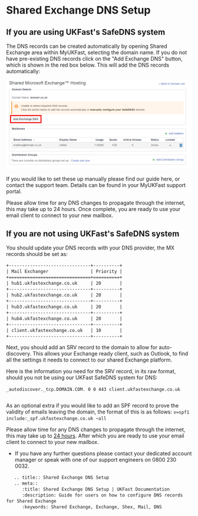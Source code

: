 # Shared Exchange DNS Setup

## If you are using UKFast's SafeDNS system

The DNS records can be created automatically by opening Shared Exchange area within MyUKFast, selecting the domain name. If you do not have pre-existing DNS records click on the "Add Exchange DNS" button, which is shown in the red box below. This will add the DNS records automatically:

![ShexDNS](files/dns/dnsshexc.PNG)

If you would like to set these up manually please find our guide here, or contact the support team. Details can be found in your MyUKFast support portal.

Please allow time for any DNS changes to propagate through the internet, this may take up to 24 hours. Once complete, you are ready to use your email client to connect to your new mailbox.

## If you are not using UKFast's SafeDNS system

You should update your DNS records with your DNS provider, the MX records should be set as:

```eval_rst
+-------------------------------+----------+
| Mail Exchanger                | Priority |
+===============================+==========+
| hub1.ukfastexchange.co.uk     | 20       |
+-------------------------------+----------+
| hub2.ukfastexchange.co.uk     | 20       |
+-------------------------------+----------+
| hub3.ukfastexchange.co.uk     | 20       |
+-------------------------------+----------+
| hub4.ukfastexchange.co.uk     | 20       |
+-------------------------------+----------+
| client.ukfastexchange.co.uk   | 10       |
+-------------------------------+----------+
```

Next, you should add an SRV record to the domain to allow for auto-discovery. This allows your Exchange ready client, such as Outlook, to find all the settings it needs to connect to our shared Exchange platform.

Here is the information you need for the SRV record, in its raw format, should you not be using our UKFast SafeDNS system for DNS:

`_autodiscover._tcp.DOMAIN.COM. 0 0 443 client.ukfastexchange.co.uk`

``` note:: you must change "DOMAIN.COM" with your own domain name)
```

As an optional extra if you would like to add an SPF record to prove the validity of emails leaving the domain, the format of this is as follows:
`v=spf1 include:_spf.ukfastexchange.co.uk ~all`

Please allow time for any DNS changes to propagate through the internet, this may take up to [24 hours](/domains/domains/dnspropagation). After which you are ready to use your email client to connect to your new mailbox.

* If you have any further questions please contact your dedicated account manager or speak with one of our support engineers on 0800 230 0032.

```eval_rst
   .. title:: Shared Exchange DNS Setup
   .. meta::
      :title: Shared Exchange DNS Setup | UKFast Documentation
      :description: Guide for users on how to configure DNS records for Shared Exchange
      :keywords: Shared Exchange, Exchange, Shex, Mail, DNS
```